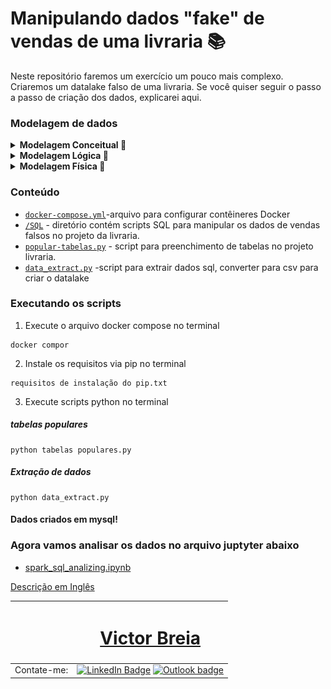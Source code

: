 # Manipulando dados "fake" de vendas de uma livraria 📚

Neste repositório faremos um exercício um pouco mais complexo.
Criaremos um datalake falso de uma livraria.
Se você quiser seguir o passo a passo de criação dos dados, explicarei aqui.

### Modelagem de dados

<details>
  <summary> <b>Modelagem Conceitual 🔎</b></summary>

  ![](doc/modelo-conceitual.png)

  </details>

<details>
<summary> <b>Modelagem Lógica 🔎</b></summary>

![](doc/modelo-logico.png)

  </details>

<details>
<summary> <b>Modelagem Física 🔎</b></summary>

![](doc/modelo-fisico.png)

  </details>


### Conteúdo

- [`docker-compose.yml`](docker-compose.yml)-arquivo para configurar contêineres Docker
- [`/SQL`](/sql) - diretório contém scripts SQL para manipular os dados de vendas falsos no projeto da livraria.
- [`popular-tabelas.py`](popular-tabelas.py) - script para preenchimento de tabelas no projeto livraria.
- [`data_extract.py`](data_extract.py) -script para extrair dados sql, converter para csv para criar o datalake

### Executando os scripts

1. Execute o arquivo docker compose no terminal
```
docker compor
```
2. Instale os requisitos via pip no terminal
```
requisitos de instalação do pip.txt
```
3. Execute scripts python no terminal
 ##### tabelas populares
```
python tabelas populares.py
```
##### Extração de dados
```
python data_extract.py
```
#### Dados criados em mysql!

### Agora vamos analisar os dados no arquivo juptyter abaixo

- [spark_sql_analizing.ipynb](spark_sql_analizing.ipynb)


[Descrição em Inglês](README.md)

| <a  href="https://www.linkedin.com/in/victor-breia/"> <img  style="border-radius: 50%;"  src="https://raw.githubusercontent.com/vbreia/vbreia/main/Sem%20T%C3%ADtulo-2.png" width="100px;"  alt=""/> |<h1> [Victor Breia](https://www.linkedin.com/in/victor-breia/)</a>                                                                      </h1>                                                                                                                                                                                    |
| ----------------------------------------------------------------------------------------------------------------------------------------------------------------------------------------------------------------------------- | ---------------------------------------------------------------------------------------------------------------------------------------------------------------------------------------------------------------------------------------------------------------------------------------------------------------------- |
| Contate-me:                                                                                                                                                                                                                   | [![LinkedIn Badge](https://img.shields.io/badge/linkedin-blue?logo=linkedin&style=for-the-badge&logoColor=white)](https://www.linkedin.com/in/victor-breia/) [![Outlook badge](https://img.shields.io/badge/outlook-blue?logo=microsoftoutlook&style=for-the-badge&logoColor=white)](mailto:victordaschagas@outlook.com) |
